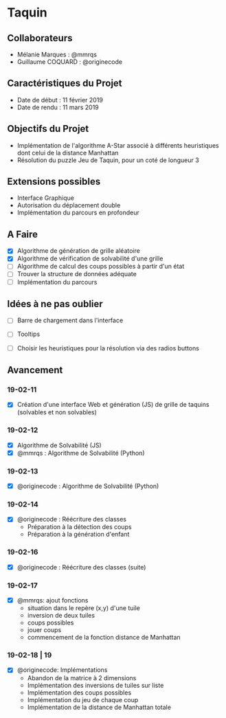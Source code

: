 # Taquin


## Collaborateurs
- Mélanie Marques : @mmrqs
- Guillaume COQUARD : @originecode


## Caractéristiques du Projet
- Date de début : 11 février 2019
- Date de rendu : 11 mars 2019


## Objectifs du Projet
- Implémentation de l'algorithme A-Star associé à différents heuristiques dont celui de la distance Manhattan
- Résolution du puzzle Jeu de Taquin, pour un coté de longueur 3


## Extensions possibles
- Interface Graphique
- Autorisation du déplacement double
- Implémentation du parcours en profondeur


## A Faire
- [x] Algorithme de génération de grille aléatoire
- [x] Algorithme de vérification de solvabilité d'une grille
- [ ] Algorithme de calcul des coups possibles à partir d'un état
- [ ] Trouver la structure de données adéquate
- [ ] Implémentation du parcours

## Idées à ne pas oublier
- [ ] Barre de chargement dans l'interface
- [ ] Tooltips
- [ ] Choisir les heuristiques pour la résolution via des radios buttons


## Avancement

### 19-02-11
- [x] Création d'une interface Web et génération (JS) de grille de taquins (solvables et non solvables)
### 19-02-12
- [x] Algorithme de Solvabilité (JS)
- [x] @mmrqs : Algorithme de Solvabilité (Python)
### 19-02-13
- [x] @originecode : Algorithme de Solvabilité (Python)
### 19-02-14
- [x] @originecode : Réécriture des classes
	- Préparation à la détection des coups
	- Préparation à la génération d'enfant
### 19-02-16
- [x] @originecode : Réécriture des classes (suite)

### 19-02-17
- [x] @mmrqs: ajout fonctions
	- situation dans le repère (x,y) d'une tuile
	- inversion de deux tuiles
	- coups possibles
	- jouer coups
	- commencement de la fonction distance de Manhattan

### 19-02-18 | 19
- [x] @originecode: Implémentations
	- Abandon de la matrice à 2 dimensions
	- Implémentation des inversions de tuiles sur liste
	- Implémentation des coups possibles
	- Implémentation du jeu de chaque coup
	- Implémentation de la distance de Manhattan totale
